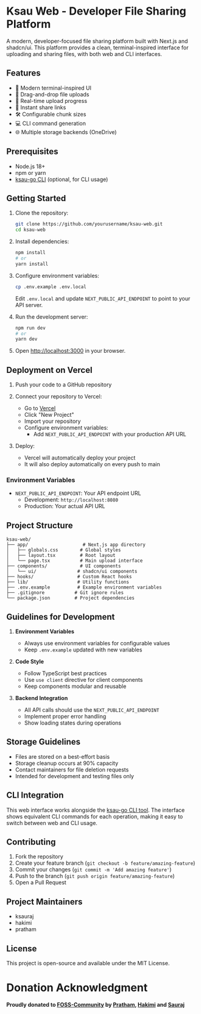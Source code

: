 # Ksau Web - Developer File Sharing Platform

A modern, developer-focused file sharing platform built with Next.js and shadcn/ui. This platform provides a clean, terminal-inspired interface for uploading and sharing files, with both web and CLI interfaces.

## Features

- 🚀 Modern terminal-inspired UI
- 📁 Drag-and-drop file uploads
- 🔄 Real-time upload progress
- 🔗 Instant share links
- 🛠️ Configurable chunk sizes
- 💻 CLI command generation
- 🌐 Multiple storage backends (OneDrive)

## Prerequisites

- Node.js 18+ 
- npm or yarn
- [ksau-go CLI](https://github.com/global-index-source/ksau-go) (optional, for CLI usage)

## Getting Started

1. Clone the repository:
   ```bash
   git clone https://github.com/yourusername/ksau-web.git
   cd ksau-web
   ```

2. Install dependencies:
   ```bash
   npm install
   # or
   yarn install
   ```

3. Configure environment variables:
   ```bash
   cp .env.example .env.local
   ```
   Edit `.env.local` and update `NEXT_PUBLIC_API_ENDPOINT` to point to your API server.

4. Run the development server:
   ```bash
   npm run dev
   # or
   yarn dev
   ```

5. Open [http://localhost:3000](http://localhost:3000) in your browser.

## Deployment on Vercel

1. Push your code to a GitHub repository

2. Connect your repository to Vercel:
   - Go to [Vercel](https://vercel.com)
   - Click "New Project"
   - Import your repository
   - Configure environment variables:
     - Add `NEXT_PUBLIC_API_ENDPOINT` with your production API URL

3. Deploy:
   - Vercel will automatically deploy your project
   - It will also deploy automatically on every push to main

### Environment Variables

- `NEXT_PUBLIC_API_ENDPOINT`: Your API endpoint URL
  - Development: `http://localhost:8080`
  - Production: Your actual API URL

## Project Structure

```
ksau-web/
├── app/                    # Next.js app directory
│   ├── globals.css        # Global styles
│   ├── layout.tsx         # Root layout
│   └── page.tsx           # Main upload interface
├── components/            # UI components
│   └── ui/               # shadcn/ui components
├── hooks/                # Custom React hooks
├── lib/                  # Utility functions
├── .env.example          # Example environment variables
├── .gitignore           # Git ignore rules
└── package.json         # Project dependencies
```

## Guidelines for Development

1. **Environment Variables**
   - Always use environment variables for configurable values
   - Keep `.env.example` updated with new variables

2. **Code Style**
   - Follow TypeScript best practices
   - Use `use client` directive for client components
   - Keep components modular and reusable

3. **Backend Integration**
   - All API calls should use the `NEXT_PUBLIC_API_ENDPOINT`
   - Implement proper error handling
   - Show loading states during operations

## Storage Guidelines

- Files are stored on a best-effort basis
- Storage cleanup occurs at 90% capacity
- Contact maintainers for file deletion requests
- Intended for development and testing files only

## CLI Integration

This web interface works alongside the [ksau-go CLI tool](https://github.com/global-index-source/ksau-go). The interface shows equivalent CLI commands for each operation, making it easy to switch between web and CLI usage.

## Contributing

1. Fork the repository
2. Create your feature branch (`git checkout -b feature/amazing-feature`)
3. Commit your changes (`git commit -m 'Add amazing feature'`)
4. Push to the branch (`git push origin feature/amazing-feature`)
5. Open a Pull Request

## Project Maintainers

- ksauraj
- hakimi
- pratham

## License

This project is open-source and available under the MIT License.

# Donation Acknowledgment

**Proudly donated to [FOSS-Community](https://github.com/FOSS-Community) by [Pratham](https://github.com/prathamdby), [Hakimi](https://github.com/hakimifr) and [Sauraj](https://github.com/ksauraj)**
